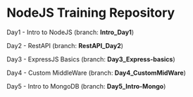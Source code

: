 <h1>NodeJS Training Repository</h1>
<p>Day1 - Intro to NodeJS (branch: <strong>Intro_Day1</strong>)</p>
<p>Day2 - RestAPI (branch: <strong>RestAPI_Day2</strong>)</p>
<p>Day3 - ExpressJS Basics (branch: <strong>Day3_Express-basics</strong>)</p>
<p>Day4 - Custom MiddleWare (branch: <strong>Day4_CustomMidWare</strong>)</p>
<p>Day5 - Intro to MongoDB (branch: <strong>Day5_Intro-Mongo</strong>)</p>

